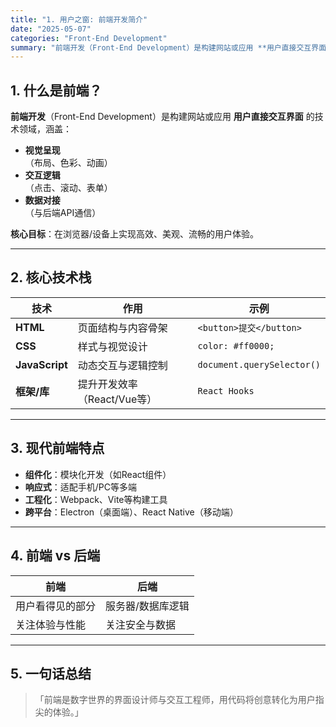 ```yaml
---
title: "1. 用户之窗: 前端开发简介"
date: "2025-05-07"
categories: "Front-End Development"
summary: "前端开发（Front-End Development）是构建网站或应用 **用户直接交互界面** 的技术领域"
---
```



## 1. 什么是前端？
**前端开发**（Front-End Development）是构建网站或应用 **用户直接交互界面** 的技术领域，涵盖：

- **视觉呈现**  
  （布局、色彩、动画）
- **交互逻辑**  
  （点击、滚动、表单）
- **数据对接**  
  （与后端API通信）

**核心目标**：在浏览器/设备上实现高效、美观、流畅的用户体验。

---

## 2. 核心技术栈
| 技术        | 作用                          | 示例                  |
|-------------|-----------------------------|-----------------------|
| **HTML**    | 页面结构与内容骨架              | `<button>提交</button>` |
| **CSS**     | 样式与视觉设计                  | `color: #ff0000;`      |
| **JavaScript** | 动态交互与逻辑控制              | `document.querySelector()` |
| **框架/库**  | 提升开发效率（React/Vue等）      | `React Hooks`          |

---

## 3. 现代前端特点
- **组件化**：模块化开发（如React组件）  
- **响应式**：适配手机/PC等多端  
- **工程化**：Webpack、Vite等构建工具  
- **跨平台**：Electron（桌面端）、React Native（移动端）  

---

## 4. 前端 vs 后端
| 前端          | 后端          |
|--------------|--------------|
| 用户看得见的部分 | 服务器/数据库逻辑 |
| 关注体验与性能  | 关注安全与数据  |

---

## 5. 一句话总结
> 「前端是数字世界的界面设计师与交互工程师，用代码将创意转化为用户指尖的体验。」  
